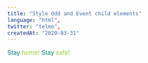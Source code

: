 ```yaml
---
title: "Style Odd and Event child elements"
language: "html",
twitter: "telmo",
createdAt: "2020-03-31"
---
```


<div class="container">
  <span>Stay</span>
  <span>home!</span>
  <span>Stay</span>
  <span>safe!</span>
</div>

<style>
  .container span:nth-child(odd) { color: teal; }
  .container span:nth-child(even) { color: yellowgreen; }
</style>


